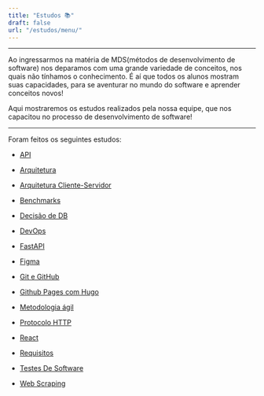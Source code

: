 ```yaml
---
title: "Estudos 📚"
draft: false
url: "/estudos/menu/"
---
```


---

Ao ingressarmos na matéria de MDS(métodos de desenvolvimento de software) nos deparamos com uma grande variedade de conceitos, nos quais não tínhamos o conhecimento. É aí que todos os alunos mostram suas capacidades, para se aventurar no mundo do software e aprender conceitos novos!

Aqui mostraremos os estudos realizados pela nossa equipe, que nos capacitou no processo de desenvolvimento de software! 

---

Foram feitos os seguintes estudos:

* [API](/2025-2-SeLiga/estudos/API)
- [Arquitetura](/2025-2-SeLiga/estudos/arquitetura)
* [Arquitetura Cliente-Servidor](/2025-2-SeLiga/estudos/ArquiteturaClienteServidor)
- [Benchmarks](/2025-2-SeLiga/estudos/Benchmarks)
* [Decisão de DB](/2025-2-SeLiga/estudos/decisao_de_DB)
- [DevOps](/2025-2-SeLiga/estudos/DevOps)
* [FastAPI](/2025-2-SeLiga/estudos/fastapi)
- [Figma](/2025-2-SeLiga/estudos/figma)
* [Git e GitHub](/2025-2-SeLiga/estudos/Git_e_GitHub)
- [Github Pages com Hugo](/2025-2-SeLiga/estudos/github_pages_hugo)
* [Metodologia ágil](/2025-2-SeLiga/estudos/metodologia_agil)
- [Protocolo HTTP](/2025-2-SeLiga/estudos/protocolo_HTTP)
* [React](/2025-2-SeLiga/estudos/react)
- [Requisitos](/2025-2-SeLiga/estudos/requisitos)
* [Testes De Software](/2025-2-SeLiga/estudos/testes_de_software)
- [Web Scraping](/2025-2-SeLiga/estudos/web_scraping)
